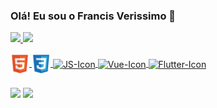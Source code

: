 ### Olá! Eu sou o Francis Verissimo 👋

<div>
  <a href="https://github.com/francissverissimo">
  <img height="180em" 
       src="https://github-readme-stats.vercel.app/api?username=francissverissimo&show_icons=true&theme=monokai&include_all_commits=true&count_private=true"/>
  <img height="180em" 
       src="https://github-readme-stats.vercel.app/api/top-langs/?username=francissverissimo&layout=compact&langs_count=7&theme=monokai"/>
</div>

<div style="display: inline_block"><br>
  <img align="center" alt="HTML-Icon" height="30" width="30" 
       src="https://raw.githubusercontent.com/devicons/devicon/master/icons/html5/html5-original.svg">  
  <img align="center" alt="CSS-Icon" height="30" width="30" 
       src="https://raw.githubusercontent.com/devicons/devicon/master/icons/css3/css3-original.svg">
  <img align="center" alt="JS-Icon" height="30" width="30" 
       src="https://cdn.jsdelivr.net/gh/devicons/devicon/icons/javascript/javascript-original.svg">
  <img align="center" alt="Vue-Icon" height="30" width="30" 
       src="https://cdn.jsdelivr.net/gh/devicons/devicon/icons/vuejs/vuejs-original.svg">
  <img align="center" alt="Flutter-Icon" height="30" width="30" 
       src="https://cdn.jsdelivr.net/gh/devicons/devicon/icons/flutter/flutter-original.svg">
</div>

###

<div>
  <a href="mailto:francissv97@gmail.com">
    <img src="https://img.shields.io/badge/Gmail-D14836?style=for-the-badge&logo=gmail&logoColor=white" target="_blank"></a>
  <a href="https://www.linkedin.com/in/francis-s-veríssimo-906a53217" target="_blank">
    <img src="https://img.shields.io/badge/LinkedIn-0077B5?style=for-the-badge&logo=linkedin&logoColor=white" target="_blank"></a> 
</div>
